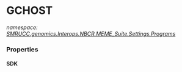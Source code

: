 ﻿# GCHOST
_namespace: [SMRUCC.genomics.Interops.NBCR.MEME_Suite.Settings.Programs](./index.md)_






### Properties

#### SDK


